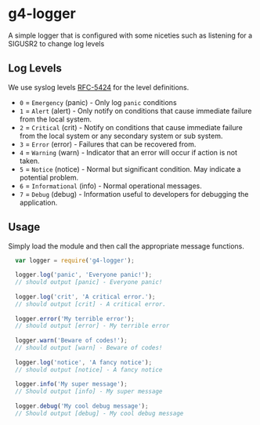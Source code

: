 g4-logger
=========

A simple logger that is configured with some niceties such as listening for a SIGUSR2 to change log levels

Log Levels
----------
We use syslog levels [RFC-5424](http://tools.ietf.org/html/rfc5424) for the level definitions.

* `0` = `Emergency` (panic) - Only log `panic` conditions
* `1` = `Alert` (alert) - Only notify on conditions that cause immediate failure from the local system.
* `2` = `Critical` (crit) - Notify on conditions that cause immediate failure from the local system or
                            any secondary system or sub system.
* `3` = `Error` (error) - Failures that can be recovered from.
* `4` = `Warning` (warn) - Indicator that an error will occur if action is not taken.
* `5` = `Notice` (notice) - Normal but significant condition. May indicate a potential problem.
* `6` = `Informational` (info) - Normal operational messages.
* `7` = `Debug` (debug) - Information useful to developers for debugging the application.

Usage
-----
Simply load the module and then call the appropriate message functions.
```javascript
  var logger = require('g4-logger');
  
  logger.log('panic', 'Everyone panic!');
  // should output [panic] - Everyone panic!
  
  logger.log('crit', 'A critical error.');
  // should output [crit] - A critical error.
   
  logger.error('My terrible error');
  // should output [error] - My terrible error
  
  logger.warn('Beware of codes!');
  // should output [warn] - Beware of codes!
  
  logger.log('notice', 'A fancy notice');
  // should output [notice] - A fancy notice
  
  logger.info('My super message');
  // Should output [info] - My super message
  
  logger.debug('My cool debug message');
  // Should output [debug] - My cool debug message
  
```
